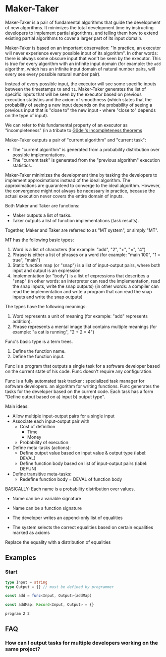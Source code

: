 # Maker-Taker

Maker-Taker is a pair of fundamental algorithms that guide the development of new algorithms. It minimizes the total development time by instructing developers to implement partial algorithms, and telling them how to extend existing partial algorithms to cover a larger part of its input domain.

Maker-Taker is based on an important observation: "In practice, an executor will never experience every possible input of its algorithm". In other words: there is always some obscure input that won't be seen by the executor. This is true for every algorithm with an infinite input domain (for example: the `add` algorithm, which has an infinite input domain of natural number pairs, will every see every possible natural number pair).

Instead of every possible input, the executor will see some specific inputs between the timestamps `t0` and `t1`. Maker-Taker generates the list of specific inputs that will be seen by the executor based on previous execution statistics and the axiom of smoothness (which states that the probability of seeing a new input depends on the probability of seeing a previous input that is "close to" the new input - where "close to" depends on the type of input).

We can refer to this fundamental property of an executor as "incompleteness" (in a tribute to [Gödel's incompleteness theorems](https://en.wikipedia.org/wiki/G%C3%B6del%27s_incompleteness_theorems) 

Maker-Taker outputs a pair of "current algorithm" and "current task":

* The "current algorithm" is generated from a probability distribution over possible implementations.
* The "current task" is generated from the "previous algorithm" execution statistics.

Maker-Taker minimizes the development time by tasking the developers to implement approximations instead of the ideal algorithm. The approximations are guaranteed to converge to the ideal algorithm. However, the convergence might not always be necessary in practice, because the actual execution never covers the entire domain of inputs.


Both Maker and Taker are functions:
* Maker outputs a list of tasks.
* Taker outputs a list of function implementations (task results).

Together, Maker and Taker are referred to as "MT system", or simply "MT".

MT has the following basic types:
1. Word is a list of characters (for example: "add", "2", "+", "=", "4")
2. Phrase is either a list of phrases or a word (for example: "main 100", "1 = true", "main")
3. Static function map (or "snap") is a list of input-output pairs, where both input and output is an expression
4. Implementation (or "body") is a list of expressions that describes a "snap" (in other words: an interpreter can read the implementation, read the snap inputs, write the snap outputs) (in other words: a compiler can read the implementation and write a program that can read the snap inputs and write the snap outputs)

The types have the following meanings:
1. Word represents a unit of meaning (for example: "add" represents addition).
2. Phrase represents a mental image that contains multiple meanings (for example: "a cat is running", "2 + 2 = 4")

Func's basic type is a term trees.

1. Define the function name.
2. Define the function input.

Func is a program that outputs a single task for a software developer based on the current state of his code. Func doesn't require any configuration. 

Func is a fully automated task tracker : specialized task manager for software developers. an algorithm for writing functions. Func generates the tasks for the developer based on the current code. Each task has a form "Define output based on a) input b) output type".

Main ideas:
* Allow multiple input-output pairs for a single input
* Associate each input-output pair with
  * Cost of definition
    * Time
    * Money
  * Probability of execution
* Define meta-tasks (actions):
  * Define output value based on input value & output type (label: DEVAL)
  * Define function body based on list of input-output pairs (label: DEFUN)
* Define transitive meta-tasks:
  * Redefine function body = DEVAL of function body

BASICALLY: Each name is a probability distribution over values.
* Name can be a variable signature
* Name can be a function signature

* The developer writes an append-only list of equalities
* The system selects the correct equalities based on certain equalities marked as axioms

Replace the equality with a distribution of equalities

## Examples

### Start

```typescript
type Input = string
type Output = {} // must be defined by programmer

const add = func<Input, Output>(addMap)

const addMap: Record<Input, Output> = {}
```

`program 2 2`

## FAQ

### How can I output tasks for multiple developers working on the same project?
